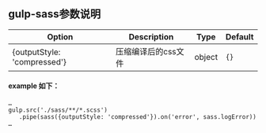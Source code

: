 ## gulp-sass参数说明
| Option                         | Description     | Type | Default |
|--------------------------------|-----------------|------|---------|
| {outputStyle: 'compressed'} | 压缩编译后的css文件 | object | `{}` |
#### example 如下：
```
…
gulp.src('./sass/**/*.scss')
   .pipe(sass({outputStyle: 'compressed'}).on('error', sass.logError))          
…
```